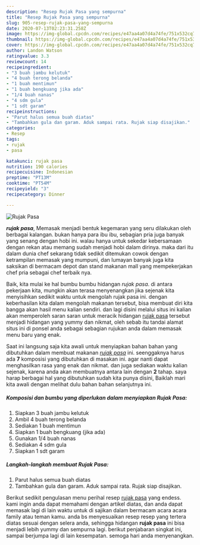 ```yaml
---
description: "Resep Rujak Pasa yang sempurna"
title: "Resep Rujak Pasa yang sempurna"
slug: 905-resep-rujak-pasa-yang-sempurna
date: 2020-07-13T02:23:31.258Z
image: https://img-global.cpcdn.com/recipes/e47aa4a07d4a74fe/751x532cq70/rujak-pasa-foto-resep-utama.jpg
thumbnail: https://img-global.cpcdn.com/recipes/e47aa4a07d4a74fe/751x532cq70/rujak-pasa-foto-resep-utama.jpg
cover: https://img-global.cpcdn.com/recipes/e47aa4a07d4a74fe/751x532cq70/rujak-pasa-foto-resep-utama.jpg
author: Landon Watson
ratingvalue: 3.3
reviewcount: 14
recipeingredient:
- "3 buah jambu kelutuk"
- "4 buah terong belanda"
- "1 buah mentimun"
- "1 buah bengkuang jika ada"
- "1/4 buah nanas"
- "4 sdm gula"
- "1 sdt garam"
recipeinstructions:
- "Parut halus semua buah diatas"
- "Tambahkan gula dan garam. Aduk sampai rata. Rujak siap disajikan."
categories:
- Resep
tags:
- rujak
- pasa

katakunci: rujak pasa 
nutrition: 190 calories
recipecuisine: Indonesian
preptime: "PT13M"
cooktime: "PT54M"
recipeyield: "3"
recipecategory: Dinner

---
```



![Rujak Pasa](https://img-global.cpcdn.com/recipes/e47aa4a07d4a74fe/751x532cq70/rujak-pasa-foto-resep-utama.jpg)

<b><i>rujak pasa</i></b>, Memasak menjadi bentuk kegemaran yang seru dilakukan oleh berbagai kalangan. bukan hanya para ibu ibu, sebagian pria juga banyak yang senang dengan hobi ini. walau hanya untuk sekedar kebersamaan dengan rekan atau memang sudah menjadi hobi dalam dirinya. maka dari itu dalam dunia chef sekarang tidak sedikit ditemukan cowok dengan ketrampilan memasak yang mumpuni, dan lumayan banyak juga kita saksikan di bermacam depot dan stand makanan mall yang mempekerjakan chef pria sebagai chef terbaik nya.



Baik, kita mulai ke hal bumbu bumbu hidangan <i>rujak pasa</i>. di antara pekerjaan kita, mungkin akan terasa menyenangkan jika sejenak kita menyisihkan sedikit waktu untuk mengolah rujak pasa ini. dengan keberhasilan kita dalam mengolah makanan tersebut, bisa membuat diri kita bangga akan hasil menu kalian sendiri. dan lagi disini melalui situs ini kalian akan memperoleh saran saran untuk meracik hidangan <u>rujak pasa</u> tersebut menjadi hidangan yang yummy dan nikmat, oleh sebab itu tandai alamat situs ini di ponsel anda sebagai sebagian rujukan anda dalam memasak menu baru yang enak.


Saat ini langsung saja kita awali untuk menyiapkan bahan bahan yang dibutuhkan dalam membuat makanan <u><i>rujak pasa</i></u> ini. seenggaknya harus ada <b>7</b> komposisi yang dibutuhkan di masakan ini. agar nanti dapat menghasilkan rasa yang enak dan nikmat. dan juga sediakan waktu kalian sejenak, karena anda akan membuatnya antara lain dengan <b>2</b> tahap. saya harap berbagai hal yang dibutuhkan sudah kita punya disini, Baiklah mari kita awali dengan melihat dulu bahan bahan selanjutnya ini.

<!--inarticleads1-->

##### Komposisi dan bumbu yang diperlukan dalam menyiapkan Rujak Pasa:

1. Siapkan 3 buah jambu kelutuk
1. Ambil 4 buah terong belanda
1. Sediakan 1 buah mentimun
1. Siapkan 1 buah bengkuang (jika ada)
1. Gunakan 1/4 buah nanas
1. Sediakan 4 sdm gula
1. Siapkan 1 sdt garam




<!--inarticleads2-->

##### Langkah-langkah membuat Rujak Pasa:

1. Parut halus semua buah diatas
1. Tambahkan gula dan garam. Aduk sampai rata. Rujak siap disajikan.




Berikut sedikit pengulasan menu perihal resep <u>rujak pasa</u> yang endess. kami ingin anda dapat memahami dengan artikel diatas, dan anda dapat memasak lagi di lain waktu untuk di sajikan dalam bermacam acara acara family atau teman kamu. anda bs menyesuaikan resep resep yang tertera diatas sesuai dengan selera anda, sehingga hidangan <b>rujak pasa</b> ini bisa menjadi lebih yummy dan sempurna lagi. berikut penjabaran singkat ini, sampai berjumpa lagi di lain kesempatan. semoga hari anda menyenangkan.
